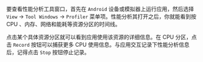 要查看性能分析工具窗口，首先在 `Android` 设备或模拟器上运行应用，然后选择 `View` -> `Tool Windows` -> `Profiler` 菜单项。性能分析其打开之后，你就能看到按 CPU 、内存、网络和能耗等资源分区的时间线。

点击某个具体资源分区就可以看到应用使用该资源的详细信息。在 CPU 分区，点击 `Record` 按钮可以捕获更多 CPU 使用信息。与应用交互记录下性能分析信息后，记得点击 `Stop` 按钮停止记录。